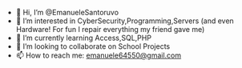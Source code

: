 - 👋 Hi, I’m @EmanueleSantoruvo
- 👀 I’m interested in CyberSecurity,Programming,Servers (and even Hardware! For fun I repair everything my friend gave me)
- 🌱 I’m currently learning Access,SQL,PHP
- 💞️ I’m looking to collaborate on School Projects
- 📫 How to reach me: emanuele64550@gmail.com

<!---
EmanueleSantoruvo/EmanueleSantoruvo is a ✨ special ✨ repository because its `README.md` (this file) appears on your GitHub profile.
You can click the Preview link to take a look at your changes.
--->
